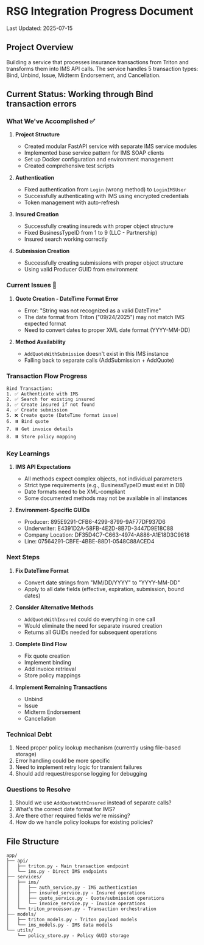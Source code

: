 # RSG Integration Progress Document
Last Updated: 2025-07-15

## Project Overview
Building a service that processes insurance transactions from Triton and transforms them into IMS API calls. The service handles 5 transaction types: Bind, Unbind, Issue, Midterm Endorsement, and Cancellation.

## Current Status: Working through Bind transaction errors

### What We've Accomplished ✅

1. **Project Structure**
   - Created modular FastAPI service with separate IMS service modules
   - Implemented base service pattern for IMS SOAP clients
   - Set up Docker configuration and environment management
   - Created comprehensive test scripts

2. **Authentication**
   - Fixed authentication from `Login` (wrong method) to `LoginIMSUser`
   - Successfully authenticating with IMS using encrypted credentials
   - Token management with auto-refresh

3. **Insured Creation**
   - Successfully creating insureds with proper object structure
   - Fixed BusinessTypeID from 1 to 9 (LLC - Partnership)
   - Insured search working correctly

4. **Submission Creation**
   - Successfully creating submissions with proper object structure
   - Using valid Producer GUID from environment

### Current Issues 🔧

1. **Quote Creation - DateTime Format Error**
   - Error: "String was not recognized as a valid DateTime"
   - The date format from Triton ("09/24/2025") may not match IMS expected format
   - Need to convert dates to proper XML date format (YYYY-MM-DD)

2. **Method Availability**
   - `AddQuoteWithSubmission` doesn't exist in this IMS instance
   - Falling back to separate calls (AddSubmission + AddQuote)

### Transaction Flow Progress

```
Bind Transaction:
1. ✅ Authenticate with IMS
2. ✅ Search for existing insured 
3. ✅ Create insured if not found
4. ✅ Create submission
5. ❌ Create quote (DateTime format issue)
6. ⏸️ Bind quote
7. ⏸️ Get invoice details
8. ⏸️ Store policy mapping
```

### Key Learnings

1. **IMS API Expectations**
   - All methods expect complex objects, not individual parameters
   - Strict type requirements (e.g., BusinessTypeID must exist in DB)
   - Date formats need to be XML-compliant
   - Some documented methods may not be available in all instances

2. **Environment-Specific GUIDs**
   - Producer: 895E9291-CFB6-4299-8799-9AF77DF937D6
   - Underwriter: E4391D2A-58FB-4E2D-8B7D-3447D9E18C88
   - Company Location: DF35D4C7-C663-4974-A886-A1E18D3C9618
   - Line: 07564291-CBFE-4BBE-88D1-0548C88ACED4

### Next Steps

1. **Fix DateTime Format**
   - Convert date strings from "MM/DD/YYYY" to "YYYY-MM-DD"
   - Apply to all date fields (effective, expiration, submission, bound dates)

2. **Consider Alternative Methods**
   - `AddQuoteWithInsured` could do everything in one call
   - Would eliminate the need for separate insured creation
   - Returns all GUIDs needed for subsequent operations

3. **Complete Bind Flow**
   - Fix quote creation
   - Implement binding
   - Add invoice retrieval
   - Store policy mappings

4. **Implement Remaining Transactions**
   - Unbind
   - Issue
   - Midterm Endorsement
   - Cancellation

### Technical Debt

1. Need proper policy lookup mechanism (currently using file-based storage)
2. Error handling could be more specific
3. Need to implement retry logic for transient failures
4. Should add request/response logging for debugging

### Questions to Resolve

1. Should we use `AddQuoteWithInsured` instead of separate calls?
2. What's the correct date format for IMS?
3. Are there other required fields we're missing?
4. How do we handle policy lookups for existing policies?

## File Structure
```
app/
├── api/
│   ├── triton.py - Main transaction endpoint
│   └── ims.py - Direct IMS endpoints
├── services/
│   ├── ims/
│   │   ├── auth_service.py - IMS authentication
│   │   ├── insured_service.py - Insured operations
│   │   ├── quote_service.py - Quote/submission operations
│   │   └── invoice_service.py - Invoice operations
│   └── triton_processor.py - Transaction orchestration
├── models/
│   ├── triton_models.py - Triton payload models
│   └── ims_models.py - IMS data models
└── utils/
    └── policy_store.py - Policy GUID storage
```